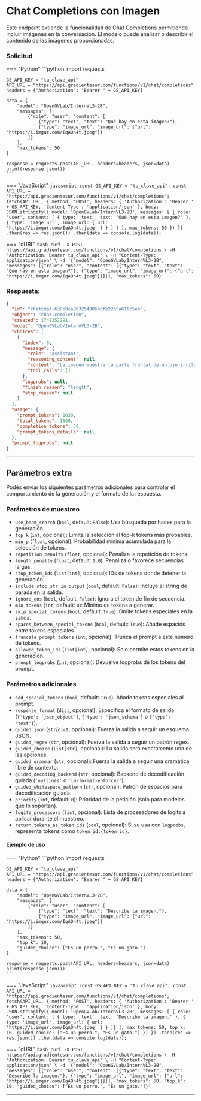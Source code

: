 # Chat Completions con Imagen

Este endpoint extiende la funcionalidad de Chat Completions permitiendo incluir imágenes en la conversación. El modelo puede analizar o describir el contenido de las imágenes proporcionadas.

### Solicitud

=== "Python"
    ```python
    import requests

    GS_API_KEY = "tu_clave_api"
    API_URL = "https://api.gradientesur.com/functions/v1/chat/completions"
    headers = {"Authorization": "Bearer " + GS_API_KEY}

    data = {
        "model": "OpenGVLab/InternVL3-2B",
        "messages": [
            {"role": "user", "content": [
                {"type": "text", "text": "Qué hay en esta imagen?"},
                {"type": "image_url", "image_url": {"url": "https://i.imgur.com/IqAOn4t.jpeg"}}
            ]}
        ],
        "max_tokens": 50
    }

    response = requests.post(API_URL, headers=headers, json=data)
    print(response.json())
    ```

=== "JavaScript"
    ```javascript
    const GS_API_KEY = "tu_clave_api";
    const API_URL = 'https://api.gradientesur.com/functions/v1/chat/completions';
    fetch(API_URL, {
      method: 'POST',
      headers: {
        'Authorization': 'Bearer ' + GS_API_KEY,
        'Content-Type': 'application/json'
      },
      body: JSON.stringify({
        model: 'OpenGVLab/InternVL3-2B',
        messages: [
          { role: 'user', content: [
            { type: 'text', text: 'Qué hay en esta imagen?' },
            { type: 'image_url', image_url: { url: 'https://i.imgur.com/IqAOn4t.jpeg' } }
          ] }
        ],
        max_tokens: 50
      })
    })
    .then(res => res.json())
    .then(data => console.log(data));
    ```

=== "cURL"
    ```bash
    curl -X POST https://api.gradientesur.com/functions/v1/chat/completions \
      -H "Authorization: Bearer tu_clave_api" \
      -H "Content-Type: application/json" \
      -d '{"model": "OpenGVLab/InternVL3-2B", "messages": [{"role": "user", "content": [{"type": "text", "text": "Qué hay en esta imagen?"}, {"type": "image_url", "image_url": {"url": "https://i.imgur.com/IqAOn4t.jpeg"}}]}], "max_tokens": 50}'
    ```

### Respuesta:

```json
{
  "id": "chatcmpl-638c8ca8b3254905bcfb2265a616c5eb",
  "object": "chat.completion",
  "created": 1748352291,
  "model": "OpenGVLab/InternVL3-2B",
  "choices": [
    {
      "index": 0,
      "message": {
        "role": "assistant",
        "reasoning_content": null,
        "content": "La imagen muestra la parte frontal de un ojo irritado. El ojo tiene un p\u00e1rpito rojo intenso y un rasgu\u00f1o negro. Las pozas visco\u00e9lasticas est\u00e1n visibles. Este efecto contribuye a",
        "tool_calls": []
      },
      "logprobs": null,
      "finish_reason": "length",
      "stop_reason": null
    }
  ],
  "usage": {
    "prompt_tokens": 1830,
    "total_tokens": 1880,
    "completion_tokens": 50,
    "prompt_tokens_details": null
  },
  "prompt_logprobs": null
}
```

---

## Parámetros extra

Podés enviar los siguientes parámetros adicionales para controlar el comportamiento de la generación y el formato de la respuesta.

### Parámetros de muestreo

- `use_beam_search` (`bool`, default: `False`): Usa búsqueda por haces para la generación.
- `top_k` (`int`, opcional): Limita la selección al top-k tokens más probables.
- `min_p` (`float`, opcional): Probabilidad mínima acumulada para la selección de tokens.
- `repetition_penalty` (`float`, opcional): Penaliza la repetición de tokens.
- `length_penalty` (`float`, default: `1.0`): Penaliza o favorece secuencias largas.
- `stop_token_ids` (`list[int]`, opcional): IDs de tokens donde detener la generación.
- `include_stop_str_in_output` (`bool`, default: `False`): Incluye el string de parada en la salida.
- `ignore_eos` (`bool`, default: `False`): Ignora el token de fin de secuencia.
- `min_tokens` (`int`, default: `0`): Mínimo de tokens a generar.
- `skip_special_tokens` (`bool`, default: `True`): Omite tokens especiales en la salida.
- `spaces_between_special_tokens` (`bool`, default: `True`): Añade espacios entre tokens especiales.
- `truncate_prompt_tokens` (`int`, opcional): Trunca el prompt a este número de tokens.
- `allowed_token_ids` (`list[int]`, opcional): Solo permite estos tokens en la generación.
- `prompt_logprobs` (`int`, opcional): Devuelve logprobs de los tokens del prompt.

### Parámetros adicionales

- `add_special_tokens` (`bool`, default: `True`): Añade tokens especiales al prompt.
- `response_format` (`dict`, opcional): Especifica el formato de salida (`{'type': 'json_object'}`, `{'type': 'json_schema'}` o `{'type': 'text'}`).
- `guided_json` (`str`/`dict`, opcional): Fuerza la salida a seguir un esquema JSON.
- `guided_regex` (`str`, opcional): Fuerza la salida a seguir un patrón regex.
- `guided_choice` (`list[str]`, opcional): La salida será exactamente una de las opciones.
- `guided_grammar` (`str`, opcional): Fuerza la salida a seguir una gramática libre de contexto.
- `guided_decoding_backend` (`str`, opcional): Backend de decodificación guiada (`'outlines'` o `'lm-format-enforcer'`).
- `guided_whitespace_pattern` (`str`, opcional): Patrón de espacios para decodificación guiada.
- `priority` (`int`, default: `0`): Prioridad de la petición (solo para modelos que lo soportan).
- `logits_processors` (`list`, opcional): Lista de procesadores de logits a aplicar durante el muestreo.
- `return_tokens_as_token_ids` (`bool`, opcional): Si se usa con `logprobs`, representa tokens como `token_id:{token_id}`.

#### Ejemplo de uso

=== "Python"
    ```python
    import requests

    GS_API_KEY = "tu_clave_api"
    API_URL = "https://api.gradientesur.com/functions/v1/chat/completions"
    headers = {"Authorization": "Bearer " + GS_API_KEY}

    data = {
        "model": "OpenGVLab/InternVL3-2B",
        "messages": [
            {"role": "user", "content": [
                {"type": "text", "text": "Describe la imagen."},
                {"type": "image_url", "image_url": {"url": "https://i.imgur.com/IqAOn4t.jpeg"}}
            ]}
        ],
        "max_tokens": 50,
        "top_k": 10,
        "guided_choice": ["Es un perro.", "Es un gato."]
    }

    response = requests.post(API_URL, headers=headers, json=data)
    print(response.json())
    ```

=== "JavaScript"
    ```javascript
    const GS_API_KEY = "tu_clave_api";
    const API_URL = 'https://api.gradientesur.com/functions/v1/chat/completions';
    fetch(API_URL, {
    method: 'POST',
    headers: {
        'Authorization': 'Bearer ' + GS_API_KEY,
        'Content-Type': 'application/json'
    },
    body: JSON.stringify({
        model: 'OpenGVLab/InternVL3-2B',
        messages: [
        { role: 'user', content: [
            { type: 'text', text: 'Describe la imagen.' },
            { type: 'image_url', image_url: { url: 'https://i.imgur.com/IqAOn4t.jpeg' } }
        ]}
        ],
        max_tokens: 50,
        top_k: 10,
        guided_choice: ["Es un perro.", "Es un gato."]
    })
    })
    .then(res => res.json())
    .then(data => console.log(data));
    ```

=== "cURL"
    ```bash
    curl -X POST https://api.gradientesur.com/functions/v1/chat/completions \
    -H "Authorization: Bearer tu_clave_api" \
    -H "Content-Type: application/json" \
    -d '{"model": "OpenGVLab/InternVL3-2B", "messages": [{"role": "user", "content": [{"type": "text", "text": "Describe la imagen."}, {"type": "image_url", "image_url": {"url": "https://i.imgur.com/IqAOn4t.jpeg"}}]}], "max_tokens": 50, "top_k": 10, "guided_choice": ["Es un perro.", "Es un gato."]}'
    ```

---